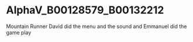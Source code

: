 # AlphaV_B00128579_B00132212
 Mountain Runner
 David did the menu and the sound and Emmanuel did the game play

